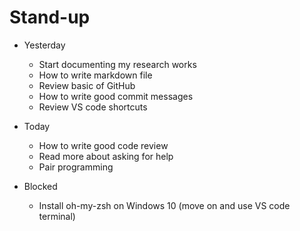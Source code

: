 # Stand-up

* Yesterday
  * Start documenting my research works
  * How to write markdown file
  * Review basic of GitHub
  * How to write good commit messages
  * Review VS code shortcuts

* Today
  * How to write good code review
  * Read more about asking for help
  * Pair programming

* Blocked
  * Install oh-my-zsh on Windows 10 (move on and use VS code terminal)
